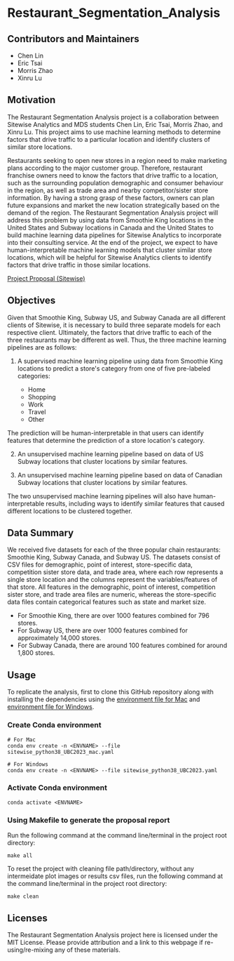 # Restaurant_Segmentation_Analysis

## Contributors and Maintainers

- Chen Lin
- Eric Tsai
- Morris Zhao
- Xinru Lu

## Motivation

The Restaurant Segmentation Analysis project is a collaboration between Sitewise Analytics and MDS students Chen Lin, Eric Tsai, Morris Zhao, and Xinru Lu. This project aims to use machine learning methods to determine factors that drive traffic to a particular location and  identify clusters of similar store locations. 

Restaurants seeking to open new stores in a region need to make marketing plans according to the major customer group. Therefore, restaurant franchise owners need to know the factors that drive traffic to a location, such as the surrounding population demographic and consumer behaviour in the region, as well as trade area and nearby competitor/sister store information. By having a strong grasp of these factors, owners can plan future expansions and market the new location strategically based on the demand of the region. The Restaurant Segmentation Analysis project will address this problem by using data from Smoothie King locations in the United States and Subway locations in Canada and the United States to build machine learning data pipelines for Sitewise Analytics to incorporate into their consulting service. At the end of the project, we expect to have human-interpretable machine learning models that cluster similar store locations, which will be helpful for Sitewise Analytics clients to identify factors that drive traffic in those similar locations.

[Project Proposal (Sitewise)](https://github.com/mozhao0331/Restaurant_Segmentation_Analysis/blob/main/doc/Proposal_Report.pdf)

## Objectives

Given that Smoothie King, Subway US, and Subway Canada are all different clients of Sitewise, it is necessary to build three separate models for each respective client. Ultimately, the factors that drive traffic to each of the three restaurants may be different as well. Thus, the three machine learning pipelines are as follows:

1.  A supervised machine learning pipeline using data from Smoothie King locations to predict a store's category from one of five pre-labeled categories:

    -   Home
    -   Shopping
    -   Work
    -   Travel
    -   Other

The prediction will be human-interpretable in that users can identify features that determine the prediction of a store location's category.

2.  An unsupervised machine learning pipeline based on data of US Subway locations that cluster locations by similar features.

3.  An unsupervised machine learning pipeline based on data of Canadian Subway locations that cluster locations by similar features.

The two unsupervised machine learning pipelines will also have human-interpretable results, including ways to identify similar features that caused different locations to be clustered together.

## Data Summary

We received five datasets for each of the three popular chain restaurants: Smoothie King, Subway Canada, and Subway US. The datasets consist of CSV files for demographic, point of interest, store-specific data, competition sister store data, and trade area, where each row represents a single store location and the columns represent the variables/features of that store. All features in the demographic, point of interest, competition sister store, and trade area files are numeric, whereas the store-specific data files contain categorical features such as state and market size.

- For Smoothie King, there are over 1000 features combined for 796 stores.
- For Subway US, there are over 1000 features combined for approximately 14,000 stores.
- For Subway Canada, there are around 100 features combined for around 1,800 stores.

## Usage
To replicate the analysis, first to clone this GitHub repository along with installing the dependencies using the [environment file for Mac](/sitewise_python38_UBC2023_mac.yaml) and [environment file for Windows](/sitewise_python38_UBC2023.yaml).

### Create Conda environment

```
# For Mac
conda env create -n <ENVNAME> --file sitewise_python38_UBC2023_mac.yaml

# For Windows
conda env create -n <ENVNAME> --file sitewise_python38_UBC2023.yaml
```

### Activate Conda environment

```
conda activate <ENVNAME>
```


### Using Makefile to generate the proposal report

Run the following command at the command line/terminal in the project root directory:

```
make all
```

To reset the project with cleaning file path/directory, without any intermeidate plot images or results csv files, run the following command at the command line/terminal in the project root directory:

```
make clean
```
## Licenses

The Restaurant Segmentation Analysis project here is licensed under the MIT License.  Please provide attribution and a link to this webpage if re-using/re-mixing any of these materials.
